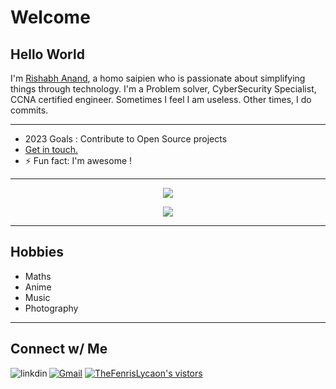 # Welcome  

## Hello World

I'm [Rishabh Anand](https://www.linkedin.com/in/rishabhanandxz), a homo saipien who is passionate about simplifying things through technology. I'm a Problem solver, CyberSecurity Specialist, CCNA certified engineer. Sometimes I feel I am useless. Other times, I do commits.

***

- 2023 Goals : Contribute to Open Source projects
- [Get in touch.](mailto:cse.19BCS4525@gmail.com)  
- ⚡ Fun fact: I'm awesome !

***

<p align="center"> <img src="https://github-readme-stats.vercel.app/api?username=TheFenrisLycaon&show_icons=true&theme=midnight-purple&count_private=trues"/>
<p align="center"><img src="https://github-readme-stats.vercel.app/api/top-langs/?username=TheFenrisLycaon&langs_count=12&layout=compact&theme=midnight-purple" />

***

## Hobbies

- Maths
- Anime
- Music
- Photography

***

## Connect w/ Me

[<img align="left" alt="linkdin" src="https://img.shields.io/badge/LinkedIn-0077B5?style=for-the-badge&logo=linkedin&logoColor=white" />](https://www.linkedin.com/in/rishabhanandxz)
[![Gmail](https://img.shields.io/badge/-gmail-%23D14836?style=for-the-badge&logo=Gmail&logoColor=white)](mailto:CSE.19BCS4525@gmail.com)
<a target="_blank" href="https://github.com/TheFenrisLycaon/TheFenrisLycaon">
<img src="https://img.shields.io/badge/dynamic/json?url=https://api.countapi.xyz/hit/visitor-badge/TheFenrisLycaon&style=for-the-badge&label=visitors&query=value&color=0F0F1A&labelColor=0F0F1A" alt="TheFenrisLycaon's vistors">
</a>
